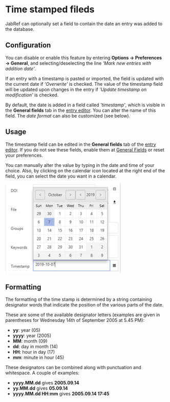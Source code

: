 # Time stamped fileds

JabRef can optionally set a field to contain the date an entry was added to the database.

## Configuration

You can disable or enable this feature by entering **Options → Preferences → General**, and selecting/deselecting the line _'Mark new entries with addition date'_.

If an entry with a timestamp is pasted or imported, the field is updated with the current date if _'Overwrite'_ is checked. The value of the timestamp field will be updated upon changes in the entry if _'Update timestamp on modification'_ is checked.

By default, the date is added in a field called _'timestamp'_, which is visible in the **General fields** tab in the [entry editor](../general/entryeditor.md). You can alter the name of this field. The _date format_ can also be customized \(see below\).

## Usage

The timestamp field can be edited in the **General fields** tab of the [entry editor](../general/entryeditor.md). If you do not see these fields, enable them at [General Fields](../setup/generalfields.md) or reset your preferences.

You can manually alter the value by typing in the date and time of your choice. Also, by clicking on the calendar icon located at the right end of the field, you can select the date you want in a calendar.

![Screenshot of the calendar](../.gitbook/assets/timestamp-calendar%20%281%29.png)

## Formatting

The formatting of the time stamp is determined by a string containing designator words that indicate the position of the various parts of the date.

These are some of the available designator letters \(examples are given in parentheses for Wednesday 14th of September 2005 at 5.45 PM\):

* **yy**: year \(05\)
* **yyyy**: year \(2005\)
* **MM**: month \(09\)
* **dd**: day in month \(14\)
* **HH**: hour in day \(17\)
* **mm**: minute in hour \(45\)

These designators can be combined along with punctuation and whitespace. A couple of examples:

* **yyyy.MM.dd** gives **2005.09.14**
* **yy.MM.dd** gives **05.09.14**
* **yyyy.MM.dd HH:mm** gives **2005.09.14 17:45**


